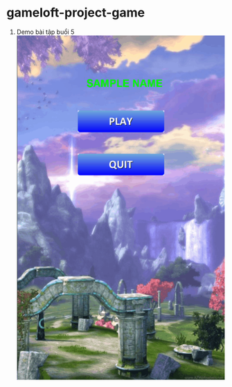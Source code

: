# gameloft-project-game
1. Demo bài tập buổi 5
	![Bài 5](https://raw.githubusercontent.com/middaxua/gameloft-project-game/master/demo/demo.gif)